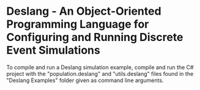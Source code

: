 # Deslang - An Object-Oriented Programming Language for Configuring and Running Discrete Event Simulations

To compile and run a Deslang simulation example, compile and run the C# project with the "population.deslang"
and "utils.deslang" files found in the "Deslang Examples" folder given as command line arguments. 
